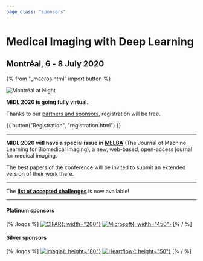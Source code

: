 ```yaml
---
page_class: "sponsors"
---
```


<h1 class="midl">Medical&nbsp;Imaging with Deep&nbsp;Learning</h1>
<h2 class="midl">Montréal, 6 ‑ 8 July 2020</h2>

{% from "_macros.html" import button %}


<p class="primary-photo centered">
    <img alt="Montréal at Night" src="/images/montreal-at-night.jpg">
</p>


**MIDL 2020 is going fully virtual.**

Thanks to our [partners and sponsors](sponsors.html), registration will be free.

{{ button("Registration", "registration.html") }}

---

**MIDL 2020 will have a special issue in [MELBA](https://www.melba-journal.org/)** (The Journal of Machine Learning for Biomedical Imaging), a new, web-based, open-access journal for medical imaging.

The best papers of the conference will be invited to submit an extended version of their work there.

---

The [**list of accepted challenges**](challenges.html) is now available!


---

#### Platinum sponsors

[% .logos %]
[![CIFAR](/sponsors/cifar.png){: width="200"}](https://www.cifar.ca/)
[![Microsoft](/sponsors/microsoft.png){: width="450"}](https://www.microsoft.com/)
[% / %]

#### Silver sponsors

[% .logos %]
[![Imagia](/sponsors/imagia.png){: height="80"}](https://www.imagia.com/)
[![Heartflow](/sponsors/heartflow.png){: height="50"}](https://www.heartflow.com/)
[% / %]
